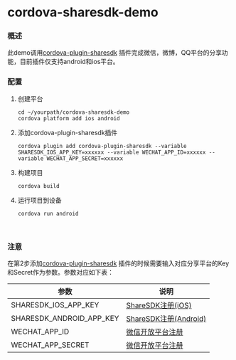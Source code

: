 # cordova-sharesdk-demo

### 概述

此demo调用[cordova-plugin-sharesdk](https://github.com/zhaolin0801/cordova-plugin-sharesdk.git) 插件完成微信，微博，QQ平台的分享功能，目前插件仅支持android和ios平台。

### 配置

1. 创建平台

   ```
   cd ~/yourpath/cordova-sharesdk-demo
   cordova platform add ios android
   ```

2. 添加cordova-plugin-sharesdk插件

   ```
   cordova plugin add cordova-plugin-sharesdk --variable SHARESDK_IOS_APP_KEY=xxxxxx --variable WECHAT_APP_ID=xxxxxx --variable WECHAT_APP_SECRET=xxxxxx
   ```

3. 构建项目

   ```
   cordova build
   ```

4. 运行项目到设备

   ```
   cordova run android
   ```

   ​

### 注意

在第2步添加[cordova-plugin-sharesdk](https://github.com/zhaolin0801/cordova-plugin-sharesdk.git) 插件的时候需要输入对应分享平台的Key和Secret作为参数。参数对应如下表：

| 参数                       | 说明                                       |
| ------------------------ | ---------------------------------------- |
| SHARESDK_IOS_APP_KEY     | [ShareSDK注册(iOS)](http://www.mob.com/)   |
| SHARESDK_ANDROID_APP_KEY | [ShareSDK注册(Android)](http://www.mob.com/) |
| WECHAT_APP_ID            | [微信开放平台注册](https://open.weixin.qq.com/)  |
| WECHAT_APP_SECRET        | [微信开放平台注册](https://open.weixin.qq.com/)  |


